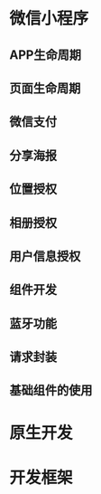 # 微信小程序

## APP生命周期 

## 页面生命周期

## 微信支付

## 分享海报

## 位置授权

## 相册授权

## 用户信息授权

## 组件开发

## 蓝牙功能

## 请求封装

## 基础组件的使用



# 原生开发

# 开发框架